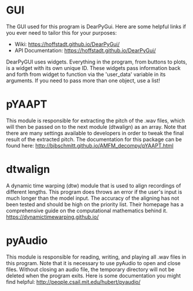# GUI
The GUI used for this program is DearPyGui. Here are some helpful links if you ever need to tailor this for your purposes: 
* Wiki: https://hoffstadt.github.io/DearPyGui/
* API Documentation: https://hoffstadt.github.io/DearPyGui/

DearPyGUI uses widgets. Everything in the program, from buttons to plots, is a widget with its own unique ID. These widgets pass information back and forth from widget to function via the 'user_data' variable in its arguments. If you need to pass more than one object, use a list!

# pYAAPT
This module is responsible for extracting the pitch of the .wav files, which will then be passed on to the next module (dtwalign) as an array. Note that there are many settings available to developers in order to tweak the final result of the extracted pitch. The documentation for this package can be found here: http://bjbschmitt.github.io/AMFM_decompy/pYAAPT.html 

# dtwalign
A dynamic time warping (dtw) module that is used to align recordings of different lengths. This program does throws an error if the user's input is much longer than the model input. The accuracy of the aligning has not been tested and should be high on the priority list. Their homepage has a comprehensive guide on the computational mathematics behind it. https://dynamictimewarping.github.io/

# pyAudio
This module is responsible for reading, writing, and playing all .wav files in this program. Note that it is necessary to use pyAudio to open and close files. Without closing an audio file, the temporary directory will not be deleted when the program exits. Here is some documentation you might find helpful: http://people.csail.mit.edu/hubert/pyaudio/
